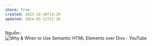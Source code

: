 ```yaml
---
share: true
created: 2023-10-30T14:29
updated: 2024-05-11T21:26
---
```


Nguồn:: ![Why & When to Use Semantic HTML Elements over Divs - YouTube](https://youtu.be/bOUhq46fd5g?si=n-IUAnU_HUnbdylk)
